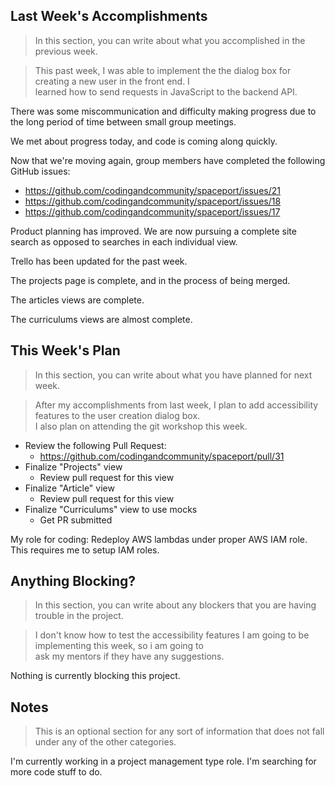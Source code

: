 ## Last Week's Accomplishments

> In this section, you can write about what you accomplished in the previous week.

> This past week, I was able to implement the the dialog box for creating a new user in the front end. I \
> learned how to send requests in JavaScript to the backend API.

There was some miscommunication and difficulty making progress due to the long period of time between small group meetings.

We met about progress today, and code is coming along quickly.

Now that we're moving again, group members have completed the following GitHub issues:

- https://github.com/codingandcommunity/spaceport/issues/21
- https://github.com/codingandcommunity/spaceport/issues/18
- https://github.com/codingandcommunity/spaceport/issues/17

Product planning has improved. We are now pursuing a complete site search as opposed to searches in each individual view.

Trello has been updated for the past week.

The projects page is complete, and in the process of being merged.

The articles views are complete.

The curriculums views are almost complete.

## This Week's Plan

> In this section, you can write about what you have planned for next week.

> After my accomplishments from last week, I plan to add accessibility features to the user creation dialog box. \
> I also plan on attending the git workshop this week.

 - Review the following Pull Request:
    - https://github.com/codingandcommunity/spaceport/pull/31
 - Finalize "Projects" view
    - Review pull request for this view
 - Finalize "Article" view
    - Review pull request for this view
 - Finalize "Curriculums" view to use mocks
    - Get PR submitted

 My role for coding: Redeploy AWS lambdas under proper AWS IAM role. This requires me to setup IAM roles.

## Anything Blocking?

> In this section, you can write about any blockers that you are having trouble in the project.

> I don't know how to test the accessibility features I am going to be implementing this week, so i am going to \
> ask my mentors if they have any suggestions.

Nothing is currently blocking this project.

## Notes

> This is an optional section for any sort of information that does not fall under any of the other categories.

I'm currently working in a project management type role. I'm searching for more code stuff to do.